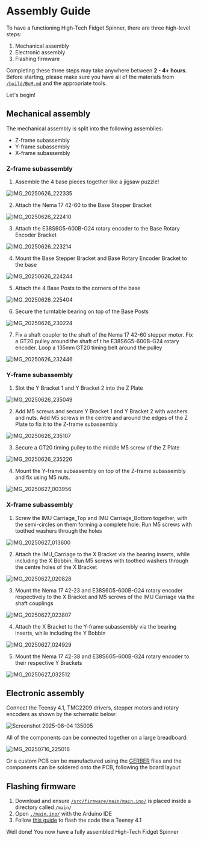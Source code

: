 # Assembly Guide 

To have a functioning High-Tech Fidget Spinner, there are three high-level steps: 
1) Mechanical assembly 
2) Electronic assembly 
3) Flashing firmware 

Completing these three steps may take anywhere between **2 - 4+ hours**. Before starting, please make sure you have all of the materials from [```/build/BoM.md```](/build/BoM.md) and the appropriate tools. 

Let's begin! 

## Mechanical assembly 

The mechanical assembly is split into the following assemblies: 
- Z-frame subassembly 
- Y-frame subassembly 
- X-frame subassembly 

### Z-frame subassembly 
1) Assemble the 4 base pieces together like a jigsaw puzzle! 

![IMG_20250626_222335](https://github.com/user-attachments/assets/c22fc44d-14e3-4102-9e0e-fb7a0f65b19a)

2) Attach the Nema 17 42-60 to the Base Stepper Bracket 

![IMG_20250626_222410](https://github.com/user-attachments/assets/2eaf04f4-5665-40d6-8474-834ece14601f)

3) Attach the E38S6G5-600B-G24 rotary encoder to the Base Rotary Encoder Bracket 

![IMG_20250626_223214](https://github.com/user-attachments/assets/6182707f-6b79-4a86-96d5-ceecaf3cd2da)

4) Mount the Base Stepper Bracket and Base Rotary Encoder Bracket to the base 

![IMG_20250626_224244](https://github.com/user-attachments/assets/69191335-0cc5-4fee-aa59-bf1e55a51556)

5) Attach the 4 Base Posts to the corners of the base 

![IMG_20250626_225404](https://github.com/user-attachments/assets/8ba212ad-1e55-4e3e-ba90-945bfd8abc5f)

6) Secure the turntable bearing on top of the Base Posts 

![IMG_20250626_230224](https://github.com/user-attachments/assets/458da974-46f4-401f-b9e7-9f05eb4e4dac)

7) Fix a shaft coupler to the shaft of the Nema 17 42-60 stepper motor. Fix a GT20 pulley around the shaft of t he E38S6G5-600B-G24 rotary encoder. Loop a 135mm GT20 timing belt around the pulley 

![IMG_20250626_232446](https://github.com/user-attachments/assets/9e3798ac-ff9c-4c50-a5ae-e1fbd5de9f3b)

### Y-frame subassembly 
1) Slot the Y Bracket 1 and Y Bracket 2 into the Z Plate 

![IMG_20250626_235049](https://github.com/user-attachments/assets/2d3c31b8-aa45-4875-a534-5d4dd0a1f987)

2) Add M5 screws and secure Y Bracket 1 and Y Bracket 2 with washers and nuts. Add M5 screws in the centre and around the edges of the Z Plate to fix it to the Z-frame subassembly 

![IMG_20250626_235107](https://github.com/user-attachments/assets/3084bc14-4e23-430c-a398-987e021e479e)

3) Secure a GT20 timing pulley to the middle M5 screw of the Z Plate 

![IMG_20250626_235226](https://github.com/user-attachments/assets/7ed6636e-1338-4331-a878-70d739e7980b)

4) Mount the Y-frame subassembly on top of the Z-frame subassembly and fix using M5 nuts. 

![IMG_20250627_003956](https://github.com/user-attachments/assets/c029c248-4348-4ba1-9ebf-ae8d24f1e5e6)

### X-frame subassembly 
1) Screw the IMU Carriage_Top and IMU Carriage_Bottom together, with the semi-circles on them forming a complete hole. Run M5 screws with toothed washers through the holes 

![IMG_20250627_013600](https://github.com/user-attachments/assets/6c311c91-ee82-4d35-b673-5bc794137ab3)

2) Attach the IMU_Carriage to the X Bracket via the bearing inserts, while including the X Bobbin. Run M5 screws with toothed washers through the centre holes of the X Bracket 

![IMG_20250627_020828](https://github.com/user-attachments/assets/42217a4c-5b03-458a-ad66-b6e3505a48a1)

3) Mount the Nema 17 42-23 and E38S6G5-600B-G24 rotary encoder respectively to the X Bracket and M5 screws of the IMU Carriage via the shaft couplings 

![IMG_20250627_023807](https://github.com/user-attachments/assets/8904618b-9c78-436f-9742-557deda8bf2c)

4) Attach the X Bracket to the Y-frame subassembly via the bearing inserts, while including the Y Bobbin 

![IMG_20250627_024929](https://github.com/user-attachments/assets/ec818831-3130-4590-b5fb-99c30aa359a1)

5) Mount the Nema 17 42-38 and E38S6G5-600B-G24 rotary encoder to their respective Y Brackets 

![IMG_20250627_032512](https://github.com/user-attachments/assets/384d8a6e-a8f4-4395-af44-c2bd219dadad)

## Electronic assembly 
Connect the Teensy 4.1, TMC2209 drivers, stepper motors and rotary encoders as shown by the schematic below: 

![Screenshot 2025-08-04 135005](https://github.com/user-attachments/assets/11a0e356-ee37-40d1-bb79-5b0817b9cf97)

All of the components can be connected together on a large breadboard: 

![IMG_20250716_225016](https://github.com/user-attachments/assets/87eeba90-91e0-4cef-92df-fee2e9ab3bc7)

Or a custom PCB can be manufactured using the [GERBER](/build/PCB/GERBER/) files and the components can be soldered onto the PCB, following the board layout 

## Flashing firmware 
1) Download and ensure [```/src/firmware/main/main.ino/```](/src/firmware/main/main.ino) is placed inside a directory called ```/main/``` 
2) Open [```./main.ino/```](/src/firmware/main/main.ino) with the Arduino IDE 
3) Follow [this guide](https://www.pjrc.com/teensy/tutorial.html) to flash the code the a Teensy 4.1 




Well done! You now have a fully assembled High-Tech Fidget Spinner 
